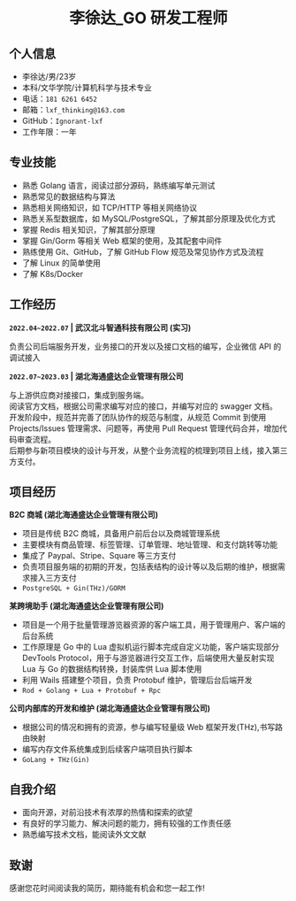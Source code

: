  <center>
     <h1>李徐达_GO 研发工程师</h1>
 </center>

## 个人信息

* 李徐达/男/23岁
* 本科/文华学院/计算机科学与技术专业
* 电话：```181 6261 6452```
* 邮箱：```lxf_thinking@163.com```
* GitHub：```Ignorant-lxf```
* 工作年限：一年

## 专业技能     

* 熟悉 Golang 语言，阅读过部分源码，熟练编写单元测试
* 熟悉常见的数据结构与算法
* 熟悉相关网络知识，如 TCP/HTTP 等相关网络协议
* 熟悉关系型数据库，如 MySQL/PostgreSQL，了解其部分原理及优化方式
* 掌握 Redis 相关知识，了解其部分原理
* 掌握 Gin/Gorm 等相关 Web 框架的使用，及其配套中间件
* 熟练使用 Git、GitHub，了解 GitHub Flow 规范及常见协作方式及流程
* 了解 Linux 的简单使用
* 了解 K8s/Docker

## 工作经历

**```2022.04~2022.07``` | 武汉北斗智通科技有限公司 (实习)**  

负责公司后端服务开发，业务接口的开发以及接口文档的编写，企业微信 API 的调试接入

**```2022.07~2023.03``` | 湖北海通盛达企业管理有限公司**   

与上游供应商对接接口，集成到服务端。   
阅读官方文档，根据公司需求编写对应的接口，并编写对应的 swagger 文档。   
开发阶段中，规范并完善了团队协作的规范与制度，从规范 Commit 到使用 Projects/Issues 管理需求、问题等，再使用 Pull Request 管理代码合并，增加代码审查流程。   
后期参与新项目模块的设计与开发，从整个业务流程的梳理到项目上线，接入第三方支付。

## 项目经历

**B2C 商城 (湖北海通盛达企业管理有限公司)**
   * 项目是传统 B2C 商城，具备用户前后台以及商城管理系统
   * 主要模块有商品管理、标签管理、订单管理、地址管理、和支付跳转等功能
   * 集成了 Paypal、Stripe、Square 等三方支付
   * 负责项目服务端的初期的开发，包括表结构的设计等以及后期的维护，根据需求接入三方支付
   * ```PostgreSQL + Gin(THz)/GORM```

**某跨境助手 (湖北海通盛达企业管理有限公司)**   
   * 项目是一个用于批量管理游览器资源的客户端工具，用于管理用户、客户端的后台系统
   * 工作原理是 Go 中的 Lua 虚拟机运行脚本完成自定义功能，客户端实现部分 DevTools Protocol，用于与游览器进行交互工作，后端使用大量反射实现 Lua 与 Go 的数据结构转换，封装库供 Lua 脚本使用
   * 利用 Wails 搭建整个项目，负责 Protobuf 维护，管理后台后端开发
   * ```Rod + Golang + Lua + Protobuf + Rpc```   

**公司内部库的开发和维护 (湖北海通盛达企业管理有限公司)**
   * 根据公司的情况和拥有的资源，参与编写轻量级 Web 框架开发(THz),书写路由映射
   * 编写内存文件系统集成到后续客户端项目执行脚本
   * ```GoLang + THz(Gin)```

## 自我介绍

* 面向开源，对前沿技术有浓厚的热情和探索的欲望
* 有良好的学习能力、解决问题的能力，拥有较强的工作责任感
* 熟悉编写技术文档，能阅读外文文献

## 致谢

感谢您花时间阅读我的简历，期待能有机会和您一起工作!